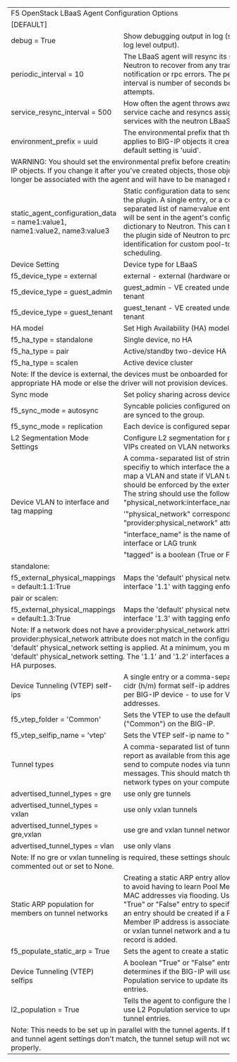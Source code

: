 <table width="797">
<tbody>
<tr>
<td colspan="2" width="797">F5 OpenStack LBaaS Agent Configuration Options</td>
</tr>
<tr>
<td width="341">[DEFAULT]</td>
<td width="456">&nbsp;</td>
</tr>
<tr>
<td width="341">debug = True</td>
<td width="456">Show debugging output in log (sets DEBUG log level output).</td>
</tr>
<tr>
<td width="341">periodic_interval = 10</td>
<td width="456">The LBaaS agent will resync its state with Neutron to recover from any transient notification or rpc errors. The periodic interval is number of seconds between attempts.</td>
</tr>
<tr>
<td width="341">service_resync_interval = 500</td>
<td width="456">How often the agent throws away its service cache and resyncs assigned services with the neutron LBaaS plugin.</td>
</tr>
<tr>
<td width="341">environment_prefix = uuid</td>
<td width="456">The environmental prefix that the agent applies to BIG-IP objects it creates. The default setting is 'uuid'.</td>
</tr>
<tr>
<td colspan="2" width="797">WARNING: You should set the environmental prefix before creating any BIG-IP objects. If you change it after you've created objects, those objects will no longer be associated with the agent and will have to be managed manually.</td>
</tr>
<tr>
<td width="341">static_agent_configuration_data = name1:value1, name1:value2, name3:value3</td>
<td width="456">Static configuration data to send back to the plugin. A single entry, or a comma-separated list of name:value entries, which will be sent in the agent's configuration dictionary to Neutron. This can be used on the plugin side of Neutron to provide agent identification for custom pool-to-agent scheduling.</td>
</tr>
<tr>
<td width="341">Device Setting</td>
<td width="456">Device type for LBaaS</td>
</tr>
<tr>
<td width="341">f5_device_type = external</td>
<td width="456">external - external (hardware or VE)</td>
</tr>
<tr>
<td width="341">f5_device_type = guest_admin</td>
<td width="456">guest_admin - VE created under the admin tenant</td>
</tr>
<tr>
<td>f5_device_type = guest_tenant</td>
<td width="456">guest_tenant - VE created under the pool tenant</td>
</tr>
<tr>
<td width="341">HA model</td>
<td width="456">Set High Availability (HA) model</td>
</tr>
<tr>
<td width="341">f5_ha_type = standalone</td>
<td width="456">Single device, no HA</td>
</tr>
<tr>
<td width="341">f5_ha_type = pair</td>
<td width="456">Active/standby two-device HA</td>
</tr>
<tr>
<td width="341">f5_ha_type = scalen</td>
<td width="456">Active device cluster</td>
</tr>
<tr>
<td colspan="2" width="797">Note: If the device is external, the devices must be onboarded for the appropriate HA mode or else the driver will not provision devices.</td>
</tr>
<tr>
<td width="341">Sync mode</td>
<td width="456">Set policy sharing across devices</td>
</tr>
<tr>
<td width="341">f5_sync_mode = autosync</td>
<td width="456">Syncable policies configured on one device are synced to the group.</td>
</tr>
<tr>
<td width="341">f5_sync_mode = replication</td>
<td width="456">Each device is configured separately.</td>
</tr>
<tr>
<td width="341">L2 Segmentation Mode Settings</td>
<td width="456">Configure L2 segmentation for pools or VIPs created on VLAN networks</td>
</tr>
<tr>
<td rowspan="4" width="341">Device VLAN to interface and tag mapping</td>
<td width="456">A comma-separated list of strings that specifiy to which interface the agent should map a VLAN and state if VLAN tagging should be enforced by the external device. The string should use the following format: "physical_network:interface_name:tagged".</td>
</tr>
<tr>
<td width="456">'"physical_network" corresponds to "provider:physical_network" attributes</td>
</tr>
<tr>
<td width="456">"interface_name" is the name of an interface or LAG trunk</td>
</tr>
<tr>
<td width="456">"tagged" is a boolean (True or False)</td>
</tr>
<tr>
<td width="341">standalone:</td>
<td width="456">&nbsp;</td>
</tr>
<tr>
<td width="341">f5_external_physical_mappings = default:1.1:True</td>
<td width="456">Maps the 'default' physical network to interface '1.1' with tagging enforced.</td>
</tr>
<tr>
<td width="341">pair or scalen:</td>
<td width="456">&nbsp;</td>
</tr>
<tr>
<td width="341">f5_external_physical_mappings = default:1.3:True</td>
<td width="456">Maps the 'default' physical network to interface '1.3' with tagging enforced.</td>
</tr>
<tr>
<td colspan="2" width="797">Note: If a network does not have a provider:physical_network attribute, or the provider:physical_network attribute does not match in the configured list, the 'default' physical_network setting is applied. At a minimum, you must have a 'default' physical_network setting. The '1.1' and '1.2' interfaces are used for HA purposes.</td>
</tr>
<tr>
<td width="341">Device Tunneling (VTEP) self-ips</td>
<td width="456">A single entry or a comma-separated list of cidr (h/m) format self-ip addresses - one per BIG-IP device - to use for VTEP addresses.</td>
</tr>
<tr>
<td width="341">f5_vtep_folder = 'Common'</td>
<td width="456">Sets the VTEP to use the default partition ("Common") on the BIG-IP.</td>
</tr>
<tr>
<td width="341">f5_vtep_selfip_name = 'vtep'</td>
<td width="456">Sets the VTEP self-ip name to "vtep".</td>
</tr>
<tr>
<td width="341">Tunnel types</td>
<td width="456">A comma-separated list of tunnel types to report as available from this agent and to send to compute nodes via tunnel_sync rpc messages. This should match the ml2 network types on your compute nodes.</td>
</tr>
<tr>
<td width="341">advertised_tunnel_types = gre</td>
<td width="456">use only gre tunnels</td>
</tr>
<tr>
<td width="341">advertised_tunnel_types = vxlan</td>
<td width="456">use only vxlan tunnels</td>
</tr>
<tr>
<td width="341">advertised_tunnel_types = gre,vxlan</td>
<td width="456">use gre and vxlan tunnel networks</td>
</tr>
<tr>
<td width="341">advertised_tunnel_types = vlan</td>
<td width="456">use only vlans</td>
</tr>
<tr>
<td colspan="2" width="797">Note: If no gre or vxlan tunneling is required, these settings should be commented out or set to None.</td>
</tr>
<tr>
<td width="341">Static ARP population for members on tunnel networks</td>
<td width="456">Creating a static ARP entry allows the agent to avoid having to learn Pool Members' MAC addresses via flooding. Use a boolean "True" or "False" entry to specify whether an entry should be created if a Pool Member IP address is associated with a gre or vxlan tunnel network and a tunnel fdb record is added.</td>
</tr>
<tr>
<td width="341">f5_populate_static_arp = True</td>
<td width="456">Sets the agent to create a static arp entry.</td>
</tr>
<tr>
<td width="341">Device Tunneling (VTEP) selfips</td>
<td width="456">A boolean "True" or "False" entry which determines if the BIG-IP will use L2 Population service to update its fdb tunnel entries.</td>
</tr>
<tr>
<td width="341">l2_population = True</td>
<td width="456">Tells the agent to configure the BIG-IP to use L2 Population service to update fbd tunnel entries.</td>
</tr>
<tr>
<td colspan="2">Note: This needs to be set up in parallel with the tunnel agents. If the BIG-IP and tunnel agent settings don't match, the tunnel setup will not work properly.</td>
</tr>
</tbody>
</table>